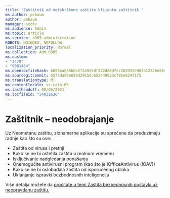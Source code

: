 ```yaml
---
title: 'Zaštitnik od neiskrštene zaštite klijenta zaštitnik '
ms.author: pebaum
author: pebaum
manager: scotv
ms.audience: Admin
ms.topic: article
ms.service: o365-administration
ROBOTS: NOINDEX, NOFOLLOW
localization_priority: Normal
ms.collection: Adm_O365
ms.custom:
- "3479"
- "9001464"
ms.openlocfilehash: b058ea036bbe2f2a955df322d80d7cc263937e903b12226e204b24432035f06e
ms.sourcegitcommit: b5f7da89a650d2915dc652449623c78be6247175
ms.translationtype: MT
ms.contentlocale: sr-Latn-RS
ms.lasthandoff: 08/05/2021
ms.locfileid: "54031636"
---
```

# <a name="defender-tamper-protection"></a>Zaštitnik – neodobrajanje 

Uz Neometanu zaštitu, zlonamerne aplikacije su sprečene da preduzimaju radnje kao što su ove:

- Zaštita od virusa i pretnji
- Kako se ne bi oštetila zaštita u realnom vremenu
- Isključivanje nadgledanja ponašanja
- Onemogućite antivirusni program (kao što je IOfficeAntivirus (IOAV))
- Kako se ne bi oslobađala zaštita od isporučenog oblaka
- Uklanjanje ispravki bezbednosnih inteligencija

Više detalja možete da [pročitate u temi Zaštita bezbednosnih postavki uz neopravdanu zaštitu.](https://docs.microsoft.com/windows/security/threat-protection/windows-defender-antivirus/prevent-changes-to-security-settings-with-tamper-protection)